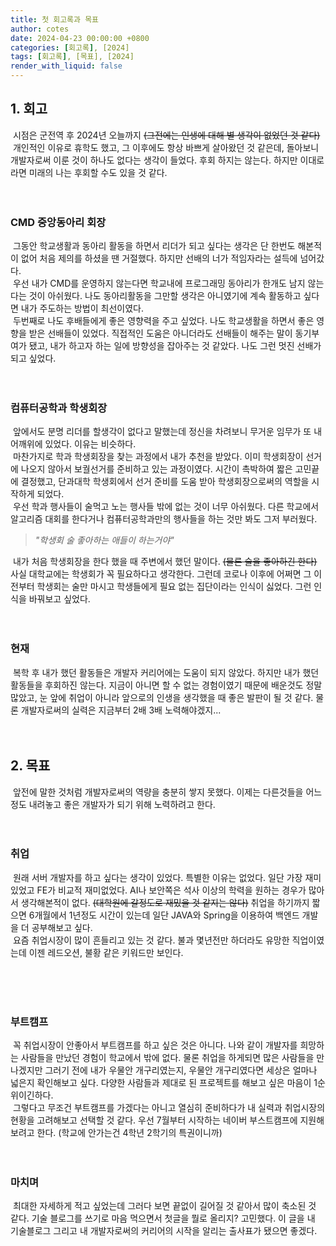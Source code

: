 ```yaml
---
title: 첫 회고록과 목표
author: cotes
date: 2024-04-23 00:00:00 +0800
categories: [회고록], [2024]
tags: [회고록], [목표], [2024]
render_with_liquid: false
---
```


## 1. 회고

&nbsp;시점은 군전역 후 2024년 오늘까지 ~~(그전에는 인생에 대해 별 생각이 없었던 것 같다)~~ <br>
&nbsp;개인적인 이유로 휴학도 했고, 그 이후에도 항상 바쁘게 살아왔던 것 같은데, 돌아보니 개발자로써 이룬 것이 하나도 없다는 생각이 들었다. 후회 하지는 않는다. 하지만 이대로라면 미래의 나는 후회할 수도 있을 것 같다.
<br><br><br>

### CMD 중앙동아리 회장
&nbsp;그동안 학교생활과 동아리 활동을 하면서 리더가 되고 싶다는 생각은 단 한번도 해본적이 없어 처음 제의를 하셨을 땐 거절했다. 하지만 선배의 너가 적임자라는 설득에 넘어갔다.<br>
&nbsp;우선 내가 CMD를 운영하지 않는다면 학교내에 프로그래밍 동아리가 한개도 남지 않는다는 것이 아쉬웠다. 나도 동아리활동을 그만할 생각은 아니였기에 계속 활동하고 싶다면 내가 주도하는 방법이 최선이였다.<br>
&nbsp;두번째로 나도 후배들에게 좋은 영향력을 주고 싶었다. 나도 학교생활을 하면서 좋은 영향을 받은 선배들이 있었다. 직접적인 도움은 아니더라도 선배들이 해주는 말이 동기부여가 됐고, 내가 하고자 하는 일에 방향성을 잡아주는 것 같았다. 나도 그런 멋진 선배가 되고 싶었다.<br><br><br>

### 컴퓨터공학과 학생회장
&nbsp;앞에서도 분명 리더를 할생각이 없다고 말했는데 정신을 차려보니 무거운 임무가 또 내 어깨위에 있었다. 이유는 비슷하다.<br>
&nbsp;마찬가지로 학과 학생회장을 찾는 과정에서 내가 추천을 받았다. 이미 학생회장이 선거에 나오지 않아서 보궐선거를 준비하고 있는 과정이였다. 시간이 촉박하여 짧은 고민끝에 결정했고, 단과대학 학생회에서 선거 준비를 도움 받아 학생회장으로써의 역할을 시작하게 되었다.<br>
&nbsp;우선 학과 행사들이 술먹고 노는 행사들 밖에 없는 것이 너무 아쉬웠다. 다른 학교에서 알고리즘 대회를 한다거나 컴퓨터공학과만의 행사들을 하는 것만 봐도 그저 부러웠다.

>  _"학생회 술 좋아하는 애들이 하는거야"_

&nbsp;내가 처음 학생회장을 한다 했을 때 주변에서 했던 말이다. ~~(물론 술을 좋아하긴 한다)~~ 사실 대학교에는 학생회가 꼭 필요하다고 생각한다. 그런데 코로나 이후에 어쩌면 그 이전부터 학생회는 술만 마시고 학생들에게 필요 없는 집단이라는 인식이 싫었다. 그런 인식을 바꿔보고 싶었다.
<br><br><br>

### 현재
&nbsp;복학 후 내가 했던 활동들은 개발자 커리어에는 도움이 되지 않았다. 하지만 내가 했던 활동들을 후회하진 않는다. 지금이 아니면 할 수 없는 경험이였기 때문에 배운것도 정말 많았고, 눈 앞에 취업이 아니라 앞으로의 인생을 생각했을 때 좋은 발판이 될 것 같다. 물론 개발자로써의 실력은 지금부터 2배 3배 노력해야겠지...
<br><br><br>

## 2. 목표
&nbsp;앞전에 말한 것처럼 개발자로써의 역량을 충분히 쌓지 못했다. 이제는 다른것들을 어느정도 내려놓고 좋은 개발자가 되기 위해 노력하려고 한다.
<br><br><br>

### 취업
&nbsp;원래 서버 개발자를 하고 싶다는 생각이 있었다. 특별한 이유는 없었다. 일단 가장 재미있었고 FE가 비교적 재미없었다. AI나 보안쪽은 석사 이상의 학력을 원하는 경우가 많아서 생각해본적이 없다. ~~(대학원에 갈정도로 재밌을 것 같지는 않다)~~ 취업을 하기까지 짧으면 6개월에서 1년정도 시간이 있는데 일단 JAVA와 Spring을 이용하여 백엔드 개발을 더 공부해보고 싶다.<br>
&nbsp;요즘 취업시장이 많이 흔들리고 있는 것 같다. 불과 몇년전만 하더라도 유망한 직업이였는데 이젠 레드오션, 불황 같은 키워드만 보인다.

<br><br><br>

### 부트캠프
&nbsp;꼭 취업시장이 안좋아서 부트캠프를 하고 싶은 것은 아니다. 나와 같이 개발자를 희망하는 사람들을 만났던 경험이 학교에서 밖에 없다. 물론 취업을 하게되면 많은 사람들을 만나겠지만 그러기 전에 내가 우물안 개구리였는지, 우물안 개구리였다면 세상은 얼마나 넓은지 확인해보고 싶다. 다양한 사람들과 제대로 된 프로젝트를 해보고 싶은 마음이 1순위이긴하다.<br>
&nbsp;그렇다고 무조건 부트캠프를 가겠다는 아니고 열심히 준비하다가 내 실력과 취업시장의 현황을 고려해보고 선택할 것 같다. 우선 7월부터 시작하는 네이버 부스트캠프에 지원해 보려고 한다. (학교에 안가는건 4학년 2학기의 특권이니까)
<br><br><br>


### 마치며
&nbsp;최대한 자세하게 적고 싶었는데 그러다 보면 끝없이 길어질 것 같아서 많이 축소된 것 같다. 기술 블로그를 쓰기로 마음 먹으면서 첫글을 뭘로 올리지? 고민했다. 이 글을 내 기술블로그 그리고 내 개발자로써의 커리어의 시작을 알리는 출사표가 됐으면 좋겠다.